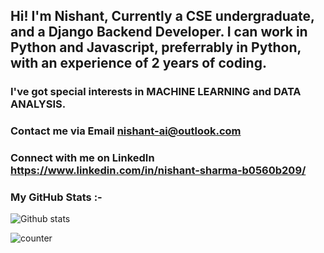 ## Hi! I'm Nishant, Currently a CSE undergraduate, and a Django Backend Developer. I can work in Python and Javascript, preferrably in Python, with an experience of 2 years of coding.
### I've got special interests in MACHINE LEARNING and DATA ANALYSIS.


### Contact me via Email nishant-ai@outlook.com
### Connect with me on LinkedIn https://www.linkedin.com/in/nishant-sharma-b0560b209/

### My GitHub Stats :-


![Github stats](https://github-readme-stats.vercel.app/api?username=yourGithubUsername)

![counter](https://enrietaqe0twvws.m.pipedream.net)

